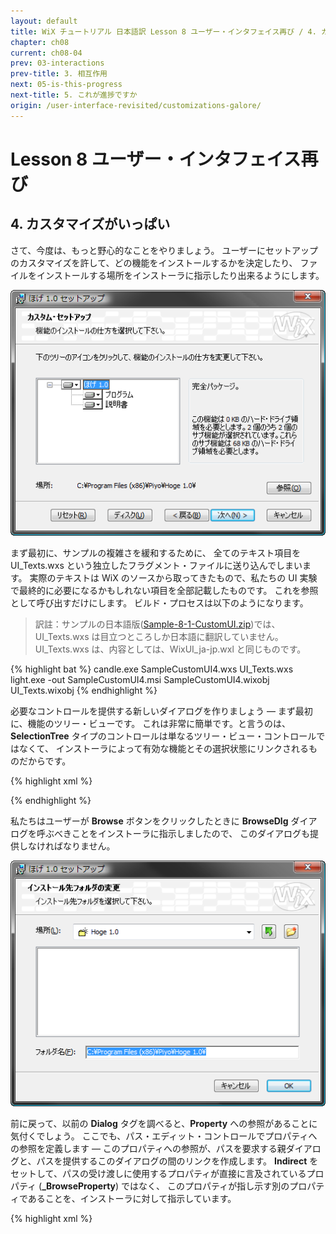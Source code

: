 ```yaml
---
layout: default
title: WiX チュートリアル 日本語訳 Lesson 8 ユーザー・インタフェイス再び / 4. カスタマイズがいっぱい
chapter: ch08
current: ch08-04
prev: 03-interactions
prev-title: 3. 相互作用
next: 05-is-this-progress
next-title: 5. これが進捗ですか
origin: /user-interface-revisited/customizations-galore/
---
```

# Lesson 8 ユーザー・インタフェイス再び

## 4. カスタマイズがいっぱい

さて、今度は、もっと野心的なことをやりましょう。
ユーザーにセットアップのカスタマイズを許して、どの機能をインストールするかを決定したり、
ファイルをインストールする場所をインストーラに指示したり出来るようにします。

![CustomizeDlg](/images/customfeatures.png)

まず最初に、サンプルの複雑さを緩和するために、
全てのテキスト項目を UI_Texts.wxs という独立したフラグメント・ファイルに送り込んでしまいます。
実際のテキストは WiX のソースから取ってきたもので、私たちの UI 実験で最終的に必要になるかもしれない項目を全部記載したものです。
これを参照として呼び出すだけにします。
ビルド・プロセスは以下のようになります。

> 訳註：サンプルの日本語版([Sample-8-1-CustomUI.zip](/samples/Sample-8-1-CustomUI.zip))では、
> UI_Texts.wxs は目立つところしか日本語に翻訳していません。UI_Texts.wxs は、内容としては、WixUI_ja-jp.wxl と同じものです。

{% highlight bat %}
candle.exe SampleCustomUI4.wxs UI_Texts.wxs
light.exe -out SampleCustomUI4.msi SampleCustomUI4.wixobj 
    UI_Texts.wixobj
{% endhighlight %}

必要なコントロールを提供する新しいダイアログを作りましょう — まず最初に、機能のツリー・ビューです。
これは非常に簡単です。と言うのは、**SelectionTree** タイプのコントロールは単なるツリー・ビュー・コントロールではなくて、
インストーラによって有効な機能とその選択状態にリンクされるものだからです。

{% highlight xml %}
<Dialog Id="CustomizeDlg" Width="370" Height="270"
    Title="[ProductName] [Setup]" NoMinimize="yes"
    TrackDiskSpace="yes">
  <Control Id="Tree" Type="SelectionTree"
      X="25" Y="85" Width="175" Height="95"
      Property="_BrowseProperty" Sunken="yes" TabSkip="no"
      Text="選択ツリー" />
{% endhighlight %}

ダイアログはいくつかのプッシュ・ボタンを持ちます。
**Browse** ボタンは、**Feature** タグで **ConfigurableDirectory** 属性を使っていると、インストーラによって自動的に有効化されます。
選択ツリーとの関係で使用されるコントロール・イベントがいくつかあります。
**SelectionBrowse** イベントは、ユーザーがインストール先のパスを修正出来るように、指定された参照ダイアログを開きます。
この参照ダイアログについては、すぐ後で述べます。

{% highlight xml %}
  <Control Id="Browse" Type="PushButton"
      X="304" Y="200" Width="56" Height="17"
      Text="[ButtonText_Browse]">
    <Publish Event="SelectionBrowse" Value="BrowseDlg">1</Publish>
  </Control>
{% endhighlight %}

**Reset** ボタンは、**Reset** という作成済みのイベントを使用します。
このイベントは、ダイアログの全てのコントロールを作成時の状態に戻します。
つまり、ユーザーによって為された機能のカスタマイズをすべてアンドゥーします。

このボタンはイベント・メッセージを送信するだけでなく、イベントを **予約** (subscribe, 予約購読) する
ことによって、同様なメッセージの受信者にもなっています。
**SelectionNoItems** イベントは、選択ツリーがノードを持っていないときに、このイベントを予約しているボタンを無効化します。

{% highlight xml %}
  <Control Id="Reset" Type="PushButton"
      X="42" Y="243" Width="56" Height="17"
      Text="[ButtonText_Reset]">
    <Publish Event="Reset" Value="0">1</Publish>
    <Subscribe Event="SelectionNoItems" Attribute="Enabled" />
  </Control>
{% endhighlight %}

このダイアログには、既に私たちがよく知っているボタンや単純なコントロールが他にもあります。
ここではもう詳しく説明することはしませんので、ソース・ファイルを参照して下さい。
しかし、ダイアログの右側にあるボックスについては、詳しく見ていきます。
**Text** コントロールが、ユーザーが選択ツリーで現在選んでいる項目についての情報を表示するのに使われます。
このコントロールは初期値のテキスト ("現在選ばれている項目の複数行の説明。") を持っていますが、このテキストは表示されず、
実際に選択されている項目の情報によって置き換えられます。
この事は、このコントロールが **SelectionDescription** イベントを予約していることによって生じます。
選択状態に変化があるや否や、インストーラは、このイベントを予約している全てのコントロールに対して、選択された項目の説明を知らます。

{% highlight xml %}
  <Control Id="Box" Type="GroupBox"
      X="210" Y="81" Width="140" Height="98" />

  <Control Id="ItemDescription" Type="Text"
      X="215" Y="90" Width="131" Height="30">
    <Text>現在選ばれている項目の複数行の説明。</Text>
    <Subscribe Event="SelectionDescription" Attribute="Text" />
  </Control>
{% endhighlight %}

同じ事が他のコントロールにも発生します。
**ItemSize** は現在選択されている項目のサイズを受け取ることを予約していますし、
**Location** はユーザーによって選択されたパスを教えてもらうように予約しています。
**Location** と **LocationLabel** は、設定すべきパスがあるかどうか、ということもチェックしています。
設定すべきパスが無い場合は、ラベルもパスも表示を抑止されます。
選択ツリーでメインのノードからサブ・ノードへ移動するとパスの選択の表示が消えるのは、このことによっています。

{% highlight xml %}
  <Control Id="ItemSize" Type="Text"
      X="215" Y="130" Width="131" Height="45">
    <Text>現在選ばれている項目のサイズ。</Text>
    <Subscribe Event="SelectionSize" Attribute="Text" />
  </Control>

  <Control Id="Location" Type="Text"
      X="75" Y="200" Width="215" Height="20">
    <Text>現在選ばれている項目のパス</Text>
    <Subscribe Event="SelectionPath" Attribute="Text" />
    <Subscribe Event="SelectionPathOn" Attribute="Visible" />
  </Control>

  <Control Id="LocationLabel" Type="Text"
      X="25" Y="200" Width="50" Height="10"
      Text="場所:">
    <Subscribe Event="SelectionPathOn" Attribute="Visible" />
  </Control>
</Dialog>
{% endhighlight %}

私たちはユーザーが **Browse** ボタンをクリックしたときに **BrowseDlg** ダイアログを呼ぶべきことをインストーラに指示しましたので、
このダイアログも提供しなければなりません。

![BrowseDlg](/images/custombrowse.png)

前に戻って、以前の **Dialog** タグを調べると、**Property** への参照があることに気付くでしょう。
ここでも、パス・エディット・コントロールでプロパティへの参照を定義します — 
このプロパティへの参照が、パスを要求する親ダイアログと、パスを提供するこのダイアログの間のリンクを作成します。
**Indirect** をセットして、パスの受け渡しに使用するプロパティが直接に言及されているプロパティ (**_BrowseProperty**) ではなく、
このプロパティが指し示す別のプロパティであることを、インストーラに対して指示しています。

{% highlight xml %}
<Dialog Id="BrowseDlg" Width="370" Height="270"
    Title="[ProductName] [Setup]" NoMinimize="yes">
  <Control Id="PathEdit" Type="PathEdit"
      X="84" Y="202" Width="261" Height="18"
      Property="_BrowseProperty" Indirect="yes" />
{% endhighlight %}

>  訳註：**Indirect="yes"** の場合、コントロールが表示および更新すべきパスは、指定されているプロパティそのものが保持するのではなく、
> そのプロパティによって間接参照されているプロパティが保持することになります。
> どのプロパティが間接参照されることになるかは、動的に変化します。
>
> このサンプルの場合は、親ダイアログから **SelectionBrowse** イベントによって **BrowseDlg** ダイアログを呼び出す際に、
> 親ダイアログの **SelectionTree** に関連づけられたプロパティ (**_BrowseProperty**) に、
> 変更対象のパスを保持するプロパティ (例えば *INSTALLDIR*) がセットされます。
> パスを保持するプロパティは、**SelectionTree** の選択状態に応じて、違うものになり得ます。
> サンプルでは、変更可能なパスは一つしかありませんが、いつもそうだとは限りません。
>
> すなわち、パスを保持するプロパティを間接参照するのは、**SelectionBrowse** イベントの仕様がそのようにすることを要求するからです。
> なお、**SelectionBrowse** イベントは **Browse** ボタンによって発行されますが、
> 実際には、**SelectionTree** に属するイベントであると言って良いものです。

ユーザーが新しく選んだパスに満足して OK を押すと、**SetTargetPath** イベントによってプロパティの値が設定されます。
インストーラは選択されたパスの妥当性もチェックします。
ユーザーが結局パスを設定しないことに決めた場合は、**Reset** イベントを使って全てを初期設定の状態に戻し、
ダイアログがパスを実際には設定しないようにします。

{% highlight xml %}
  <Control Id="OK" Type="PushButton"
      X="304" Y="243" Width="56" Height="17" Default="yes"
      Text="[ButtonText_OK]">
    <Publish Event="SetTargetPath"
        Value="[_BrowseProperty]">1</Publish>
    <Publish Event="EndDialog" Value="Return">1</Publish>
  </Control>

  <Control Id="Cancel" Type="PushButton"
      X="240" Y="243" Width="56" Height="17" Cancel="yes"
      Text="[ButtonText_Cancel]">
    <Publish Event="Reset" Value="0">1</Publish>
    <Publish Event="EndDialog" Value="Return">1</Publish>
  </Control>
{% endhighlight %}

> 訳註：ここでも、**SetTargetPath** イベントに対する引数として、プロパティが間接参照で渡されています。

**DirectoryCombo** コントロールは、参照するプロパティに保存されているパスを、階層構造を持ったツリーのビューで表示します。

{% highlight xml %}
  <Control Id="ComboLabel" Type="Text"
      X="25" Y="58" Width="44" Height="10" TabSkip="no"
      Text="場所(&L)" />

  <Control Id="DirectoryCombo" Type="DirectoryCombo"
      X="70" Y="55" Width="220" Height="80"
      Property="_BrowseProperty" Indirect="yes" Fixed="yes" 
      Remote="yes">
    <Subscribe Event="IgnoreChange" Attribute="IgnoreChange" />
  </Control>
{% endhighlight %}

アイコンを持った二つのボタンは、ディレクトリ選択コントロールと関連づけられて、押された時に適切なイベントを発行します。

{% highlight xml %}
  <Control Id="Up" Type="PushButton"
      X="298" Y="55" Width="19" Height="19"
      ToolTip="一つ上のフォルダへ"
      Icon="yes" FixedSize="yes" IconSize="16" Text="Up">
    <Publish Event="DirectoryListUp" Value="0">1</Publish>
  </Control>

  <Control Id="NewFolder" Type="PushButton"
      X="325" Y="55" Width="19" Height="19"
      ToolTip="新しいフォルダを作成する"
      Icon="yes" FixedSize="yes" IconSize="16" Text="New">
    <Publish Event="DirectoryListNew" Value="0">1</Publish>
  </Control>
{% endhighlight %}

そして最後に、真ん中に大きな **DirectoryList** を置きます。
このコントロールは、同じプロパティを参照しているという事実によって、他のディレクトリを制御する要素とリンクされています。
これらすべてのコントロールが自動的に期待している通りの相互作用をします。

{% highlight xml %}
  <Control Id="DirectoryList" Type="DirectoryList"
       X="25" Y="83" Width="320" Height="110"
       Property="_BrowseProperty" Sunken="yes" Indirect="yes"
       TabSkip="no" />
{% endhighlight %}

ダイアログの残りの要素は、もはや特別に興味深いものではありませんので、必要に応じてソースを参照して下さい。

SampleCustomUI4 をビルド出来るようにするために残っている仕事は二～三の小さな修正だけです。
**InstallDlg** ダイアログに **Back** ボタンを追加して、ユーザーがカスタマイズ・ダイアログに戻ることが出来るように修正します。

{% highlight xml %}
<Control Id="Back" Type="PushButton"
    X="180" Y="243" Width="56" Height="17"
    Text="[ButtonText_Back]">
  <Publish Event="NewDialog" Value="CustomizeDlg">1</Publish>
</Control>
{% endhighlight %}

**CustomizeDlg** ダイアログのスケジューリングを変更して、カスタマイズを実行すべき段階でそれを表示するようにしなければなりません。
それにはいくつかの選択肢がありますが、ここでは **MigrateFeatureStates** イベントの後にスケジュールします。
このイベントはアップグレードとインストールの場合にだけ発生し、製品の削除またはメンテナンスの際には発生しません。
このイベントが既にインストールされている製品 (もし有れば) の機能の選択状態を読み込みます。
従って、適切な機能の選択状態をもってカスタマイズ・ダイアログを表示するためには、
現在のサンプルよりももっと複雑なインストーラ・パッケージの場合でも、この位置が最適の選択肢です。

{% highlight xml %}
<InstallUISequence>
  <Show Dialog="CustomizeDlg" 
      After="MigrateFeatureStates">NOT Installed</Show>
</InstallUISequence>
{% endhighlight %}

そして最後に、ブラウズ・ダイアログで必要になる二つの新しいアイコンを忘れずに入れておきます。

{% highlight xml %}
<Binary Id="Up" SourceFile="Binary\Up.ico" />
<Binary Id="New" SourceFile="Binary\New.ico" />
{% endhighlight %}

### カスタマイズをカスタマイズする

インストールされる機能を自動的に選択したり、別の条件によって選択したりする必要がある場合、もしくは、
ユーザーが機能を選択するための全く新しいインタフェイス 
(例えば、**SelectionTree** の代りにチェックボックスを使うなど)
を作成したい場合は、下記のイベントを適切なコントロール
(例えば **Next** ボタン) にリンクさせて、所定の機能のインストールを有効化または無効化することが出来ます。

{% highlight xml %}
<Publish Event="AddLocal" Value="FeatureId">...condition...</Publish>
<Publish Event="Remove" Value="FeatureId">...condition...</Publish>
{% endhighlight %}
